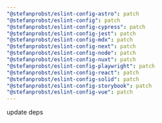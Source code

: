 ```yaml
---
"@stefanprobst/eslint-config-astro": patch
"@stefanprobst/eslint-config": patch
"@stefanprobst/eslint-config-cypress": patch
"@stefanprobst/eslint-config-jest": patch
"@stefanprobst/eslint-config-mdx": patch
"@stefanprobst/eslint-config-next": patch
"@stefanprobst/eslint-config-node": patch
"@stefanprobst/eslint-config-nuxt": patch
"@stefanprobst/eslint-config-playwright": patch
"@stefanprobst/eslint-config-react": patch
"@stefanprobst/eslint-config-solid": patch
"@stefanprobst/eslint-config-storybook": patch
"@stefanprobst/eslint-config-vue": patch
---
```


update deps
